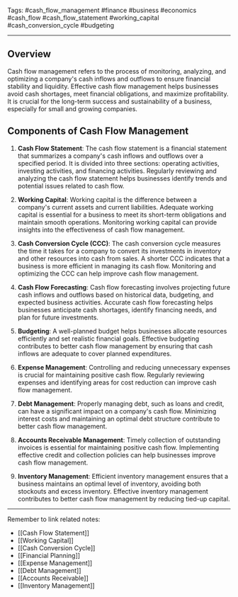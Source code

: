 Tags: #cash_flow_management #finance #business #economics #cash_flow #cash_flow_statement #working_capital #cash_conversion_cycle #budgeting

---

## Overview

Cash flow management refers to the process of monitoring, analyzing, and optimizing a company's cash inflows and outflows to ensure financial stability and liquidity. Effective cash flow management helps businesses avoid cash shortages, meet financial obligations, and maximize profitability. It is crucial for the long-term success and sustainability of a business, especially for small and growing companies.

## Components of Cash Flow Management

1.  **Cash Flow Statement**: The cash flow statement is a financial statement that summarizes a company's cash inflows and outflows over a specified period. It is divided into three sections: operating activities, investing activities, and financing activities. Regularly reviewing and analyzing the cash flow statement helps businesses identify trends and potential issues related to cash flow.
    
2.  **Working Capital**: Working capital is the difference between a company's current assets and current liabilities. Adequate working capital is essential for a business to meet its short-term obligations and maintain smooth operations. Monitoring working capital can provide insights into the effectiveness of cash flow management.
    
3.  **Cash Conversion Cycle (CCC)**: The cash conversion cycle measures the time it takes for a company to convert its investments in inventory and other resources into cash from sales. A shorter CCC indicates that a business is more efficient in managing its cash flow. Monitoring and optimizing the CCC can help improve cash flow management.
    
4.  **Cash Flow Forecasting**: Cash flow forecasting involves projecting future cash inflows and outflows based on historical data, budgeting, and expected business activities. Accurate cash flow forecasting helps businesses anticipate cash shortages, identify financing needs, and plan for future investments.
    
5.  **Budgeting**: A well-planned budget helps businesses allocate resources efficiently and set realistic financial goals. Effective budgeting contributes to better cash flow management by ensuring that cash inflows are adequate to cover planned expenditures.
    
6.  **Expense Management**: Controlling and reducing unnecessary expenses is crucial for maintaining positive cash flow. Regularly reviewing expenses and identifying areas for cost reduction can improve cash flow management.
    
7.  **Debt Management**: Properly managing debt, such as loans and credit, can have a significant impact on a company's cash flow. Minimizing interest costs and maintaining an optimal debt structure contribute to better cash flow management.
    
8.  **Accounts Receivable Management**: Timely collection of outstanding invoices is essential for maintaining positive cash flow. Implementing effective credit and collection policies can help businesses improve cash flow management.
    
9.  **Inventory Management**: Efficient inventory management ensures that a business maintains an optimal level of inventory, avoiding both stockouts and excess inventory. Effective inventory management contributes to better cash flow management by reducing tied-up capital.
    

---

Remember to link related notes:

-   [[Cash Flow Statement]]
-   [[Working Capital]]
-   [[Cash Conversion Cycle]]
-   [[Financial Planning]]
-   [[Expense Management]]
-   [[Debt Management]]
-   [[Accounts Receivable]]
-   [[Inventory Management]]